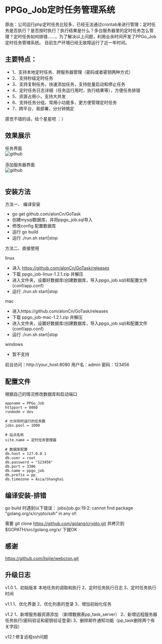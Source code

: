 PPGo_Job定时任务管理系统
====
原由：公司运行php定时任务比较多，已经无法通过crontab来进行管理：定时任务是否执行？是否按时执行？执行结果是什么？多台服务器里的定时任务怎么管理？定时任务如何排错……，为了解决以上问题，利用业余时间开发了PPGo_Job定时任务管理系统。 
目前生产环境已经无故障运行了近一年时间。   

主要特点：
----
- 1、支持本地定时任务、跨服务器管理（密码或者密钥两种方式）
- 2、支持秒级定时任务
- 3、支持复制任务，快速添加任务，支持批量启动和停止任务
- 4、定时任务日志详细（任务运行用时，执行结果等），方便任务排错
- 5、资源占用小，支持大并发
- 6、支持任务分组，常用小功能多，更方便管理定时任务
- 7、跨平台，易部署，分分钟搞定

感觉不错的话，给个星星吧 ：）
 
效果展示
----
任务界面<br/>
![github](https://github.com/alonCn/GoTask/blob/master/V1/static/images/task.png?raw=true "github")
<br/><br/>
添加服务器界面<br/>
![github](https://github.com/alonCn/GoTask/blob/master/V1/static/images/server.png?raw=true "github")
<br/><br/>

安装方法    
----

方法一、 编译安装

- go get github.com/alonCn/GoTask
- 创建mysql数据库，并将ppgo_job.sql导入
- 修改config 配置数据库
- 运行 go build
- 运行 ./run.sh start|stop

方法二、直接使用

linux

- 进入 https://github.com/alonCn/GoTask/releases
- 下载 ppgo_job-linux-1.2.1.zip 并解压
- 进入文件夹，设置好数据库(创建数据库，导入ppgo_job.sql)和配置文件(conf/app.conf)
- 运行 ./run.sh start|stop

mac

- 进入https://github.com/alonCn/GoTask/releases
- 下载 ppgo_job-mac-1.2.1.zip 并解压
- 进入文件夹，设置好数据库(创建数据库，导入ppgo_job.sql)和配置文件(conf/app.conf)
- 运行 ./run.sh start|stop

windows

- 暂不支持


前台访问：http://your_host:8080
用户名：admin 密码：123456

配置文件
----
根据自己的情况修改数据库和启动端口
```
appname = PPGo_Job
httpport = 8080
runmode = dev

# 允许同时运行的任务数
jobs.pool = 1000

# 站点名称
site.name = 定时任务管理器

# 数据库配置
db.host = 127.0.0.1
db.user = root
db.password = "123456"
db.port = 3306
db.name = ppgo_job
db.prefix = pp_
db.timezone = Asia/Shanghai
```

编译安装-排错
----
go build 时遇到以下错误：
jobs/job.go:19:2: cannot find package "golang.org/x/crypto/ssh" in any of:

需要 git clone https://github.com/golang/crypto.git
并拷贝到 $GOPATH/src/golang.org/x/ 下就OK

感谢
----
https://github.com/lisijie/webcron.git

升级日志
----
v1.0
1、初始版本 本地任务的调取和执行
2、定时任务执行日志
3、定时任务执行时间

v1.1
1、优化界面
2、优化列表的登录
3、增加初始化任务

v1.2
1、新增服务器资源添加 （新增数据表pp_task_server）
2、新增远程服务器任务执行(密码验证和密钥验证登录)
3、删除邮件通知功能（pp_task删除两个有关字段）

v12.1
修复远程ssh问题

